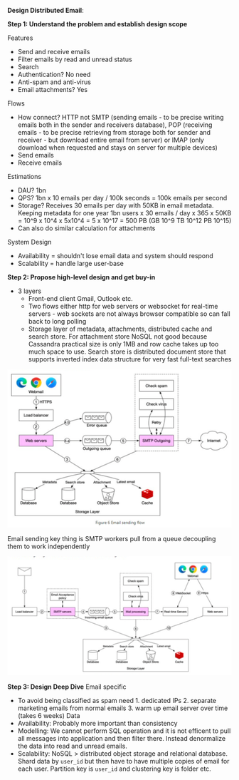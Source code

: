 **Design Distributed Email**:

**Step 1: Understand the problem and establish design scope**

Features
* Send and receive emails
* Filter emails by read and unread status
* Search
* Authentication? No need
* Anti-spam and anti-virus
* Email attachments? Yes

Flows
* How connect? HTTP not SMTP (sending emails - to be precise writing emails both in the sender and receivers database), POP (receiving emails - to be precise retrieving from storage both for sender and receiver -  but download entire email from server) or IMAP (only download when requested and stays on server for multiple devices)
* Send emails
* Receive emails

Estimations
* DAU? 1bn
* QPS? 1bn x 10 emails per day / 100k seconds = 100k emails per second
* Storage? Receives 30 emails per day with 50KB in email metadata. Keeping metadata for one year 1bn users x 30 emails / day x 365 x 50KB = 10^9 x 10^4 x 5x10^4 = 5 x 10^17 = 500 PB (GB 10^9 TB 10^12 PB 10^15)
* Can also do similar calculation for attachments

System Design
* Availability = shouldn't lose email data and system should respond
* Scalability = handle large user-base

**Step 2: Propose high-level design and get buy-in**

* 3 layers
    * Front-end client Gmail, Outlook etc.
    * Two flows either http for web servers or websocket for real-time servers - web sockets are not always browser compatible so can fall back to long polling
    * Storage layer of metadata, attachments, distributed cache and search store. For attachment store NoSQL not good because Cassandra practical size is only 1MB and row cache takes up too much space to use. Search store is distributed document store that supports inverted index data structure for very fast full-text searches

![image info](./../../../images/email_sending.png)

Email sending key thing is SMTP workers pull from a queue decoupling them to work independently

![image info](./../../../images/email_receiving.png)

**Step 3: Design Deep Dive**
Email specific
* To avoid being classified as spam need 1. dedicated IPs 2. separate marketing emails from normal emails 3. warm up email server over time (takes 6 weeks)
Data
* Availability: Probably more important than consistency
* Modelling: We cannot perform SQL operation and it is not efficent to pull all messages into application and then filter there. Instead denormalize the data into read and unread emails.
* Scalability: NoSQL > distributed object storage and relational database. Shard data by `user_id` but then have to have multiple copies of email for each user. Partition key is `user_id` and clustering key is folder etc. 